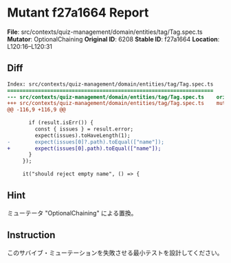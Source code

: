 # Mutant f27a1664 Report

**File**: src/contexts/quiz-management/domain/entities/tag/Tag.spec.ts
**Mutator**: OptionalChaining
**Original ID**: 6208
**Stable ID**: f27a1664
**Location**: L120:16–L120:31

## Diff

```diff
Index: src/contexts/quiz-management/domain/entities/tag/Tag.spec.ts
===================================================================
--- src/contexts/quiz-management/domain/entities/tag/Tag.spec.ts	original
+++ src/contexts/quiz-management/domain/entities/tag/Tag.spec.ts	mutated #6208
@@ -116,9 +116,9 @@
 
       if (result.isErr()) {
         const { issues } = result.error;
         expect(issues).toHaveLength(1);
-        expect(issues[0]?.path).toEqual(["name"]);
+        expect(issues[0].path).toEqual(["name"]);
       }
     });
 
     it("should reject empty name", () => {
```

## Hint

ミューテータ "OptionalChaining" による置換。

## Instruction

このサバイブ・ミューテーションを失敗させる最小テストを設計してください。
